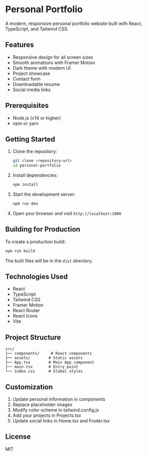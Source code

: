 # Personal Portfolio

A modern, responsive personal portfolio website built with React, TypeScript, and Tailwind CSS.

## Features

- Responsive design for all screen sizes
- Smooth animations with Framer Motion
- Dark theme with modern UI
- Project showcase
- Contact form
- Downloadable resume
- Social media links

## Prerequisites

- Node.js (v14 or higher)
- npm or yarn

## Getting Started

1. Clone the repository:
   ```bash
   git clone <repository-url>
   cd personal-portfolio
   ```

2. Install dependencies:
   ```bash
   npm install
   ```

3. Start the development server:
   ```bash
   npm run dev
   ```

4. Open your browser and visit `http://localhost:3000`

## Building for Production

To create a production build:

```bash
npm run build
```

The built files will be in the `dist` directory.

## Technologies Used

- React
- TypeScript
- Tailwind CSS
- Framer Motion
- React Router
- React Icons
- Vite

## Project Structure

```
src/
├── components/     # React components
├── assets/        # Static assets
├── App.tsx        # Main App component
├── main.tsx       # Entry point
└── index.css      # Global styles
```

## Customization

1. Update personal information in components
2. Replace placeholder images
3. Modify color scheme in tailwind.config.js
4. Add your projects in Projects.tsx
5. Update social links in Home.tsx and Footer.tsx

## License

MIT